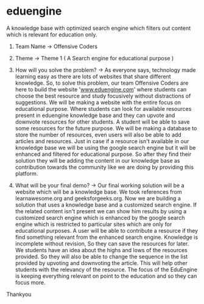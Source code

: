 # eduengine
A knowledge base with optimized search engine which filters out content which is relevant for education only.

1. Team Name -> Offensive Coders

2. Theme -> Theme 1 ( A Search engine for educational purpose )

3. How will you solve the problem?
-> As everyone says, technology made learning easy as there are lots of websites that share different knowledge. So, to solve this problem, our team Offensive Coders are here to build the website 'www.eduengine.com' where students can choose the best resource and study focusively without distractions of suggestions.
We will be making a website with the entire focus on educational purpose. Where students can look for available resources present in eduengine knowledge base and they can upvote and downvote resources for other students. A student will be able to save some resources for the future purpose.
We will be making a database to store the number of resources, even users will also be able to add articles and resources.
Just in case if a resource isn't available in our knowledge base we will be using the google search engine but it will be enhanced and filtered for educational purpose. So after they find their solution they will be adding the content in our knowledge base as contribution towards the community like we are doing by providing this platform.

4. What will be your final demo?
-> Our final working solution will be a website which will be a knowledge base. We took references from learnawesome.org and geeksforgeeks.org. Now we are building a solution that uses a knowledge base and a customized search engine. If the related content isn't present we can show him results by using a customized search engine which is enhanced by the google search engine which is restricted to particular sites which are only for educational purposes. A user will be able to contribute a resource if they find something relevant from the enhanced search engine. Knowledge is incomplete without revision, So they can save the resources for later. We students have an idea about the highs and lows of the resources provided. So they will also be able to change the sequence in the list provided by upvoting and downvoting the article. This will help other students with the relevancy of the resource.
The focus of the EduEngine is keeping everything relevant on point to the education and so they can focus more.

Thankyou
